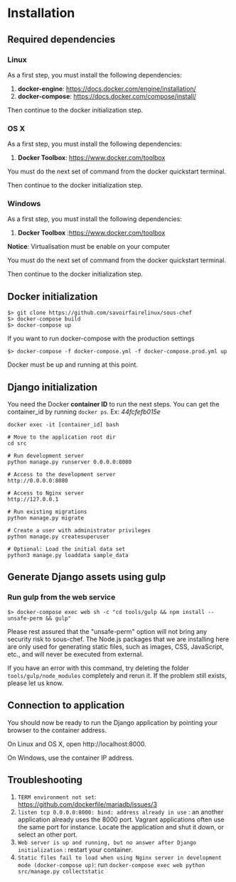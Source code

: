 # Installation

## Required dependencies

### Linux

As a first step, you must install the following dependencies:

1. **docker-engine**: https://docs.docker.com/engine/installation/
2. **docker-compose**: https://docs.docker.com/compose/install/

Then continue to the docker initialization step.

### OS X

As a first step, you must install the following dependencies:

1. **Docker Toolbox**: https://www.docker.com/toolbox

You must do the next set of command from the docker quickstart terminal.

Then continue to the docker initialization step.

### Windows

As a first step, you must install the following dependencies:

1. **Docker Toolbox** :https://www.docker.com/toolbox

**Notice**: Virtualisation must be enable on your computer

You must do the next set of command from the docker quickstart terminal.

Then continue to the docker initialization step.

## Docker initialization

```
$> git clone https://github.com/savoirfairelinux/sous-chef
$> docker-compose build
$> docker-compose up
```

If you want to run docker-compose with the production settings

```
$> docker-compose -f docker-compose.yml -f docker-compose.prod.yml up
```

Docker must be up and running at this point.

## Django initialization

You need the Docker **container ID** to run the next steps. You can get the container_id by running ```docker ps```.
Ex: *44fcfefb015e*

```
docker exec -it [container_id] bash

# Move to the application root dir
cd src

# Run development server
python manage.py runserver 0.0.0.0:8080

# Access to the development server
http://0.0.0.0:8080

# Access to Nginx server
http://127.0.0.1

# Run existing migrations
python manage.py migrate

# Create a user with administrator privileges
python manage.py createsuperuser

# Optional: Load the initial data set
python3 manage.py loaddata sample_data

```

## Generate Django assets using gulp

### Run gulp from the web service

```
$> docker-compose exec web sh -c "cd tools/gulp && npm install --unsafe-perm && gulp"
```

Please rest assured that the "unsafe-perm" option will not bring any security risk to sous-chef. The Node.js packages that we are installing here are only used for generating static files, such as images, CSS, JavaScript, etc., and will never be executed from external.

If you have an error with this command, try deleting the folder `tools/gulp/node_modules` completely and rerun it. If the problem still exists, please let us know.


## Connection to application


You should now be ready to run the Django application by pointing your browser to the container address.

On Linux and OS X, open http://localhost:8000.

On Windows, use the container IP address.

## Troubleshooting

1. ```TERM environment not set```: https://github.com/dockerfile/mariadb/issues/3
2. ```listen tcp 0.0.0.0:8000: bind: address already in use``` : an another application already uses the 8000 port. Vagrant applications often use the same port for instance. Locate the application and shut it down, or select an other port.
3. ```Web server is up and running, but no answer after Django initialization``` : restart your container.
4. ```Static files fail to load when using Nginx server in development mode (docker-compose up)```: run ```docker-compose exec web python src/manage.py collectstatic```
